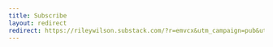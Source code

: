 ```yaml
---
title: Subscribe
layout: redirect
redirect: https://rileywilson.substack.com/?r=emvcx&utm_campaign=pub&utm_medium=web&utm_source=copy
---
```

